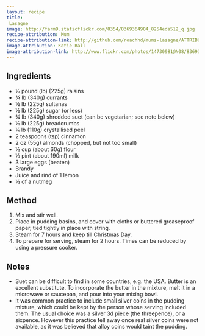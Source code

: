 ```yaml
---
layout: recipe
title: 
 Lasagne
image: http://farm9.staticflickr.com/8354/8369364904_8254eda512_q.jpg
recipe-attribution: Mum
recipe-attribution-link: http://github.com/roachhd/mums-lasagne/ATTRIBUTION.md
image-attribution: Katie Ball
image-attribution-link: http://www.flickr.com/photos/14730981@N08/8369364904/
---
```


## Ingredients

* ½ pound (lb) (225g) raisins
* ¾ lb (340g) currants
* ½ lb (225g) sultanas
* ½ lb (225g) sugar (or less)
* ¾ lb (340g) shredded suet (can be vegetarian; see note below)
* ½ lb (225g) breadcrumbs
* ¼ lb (110g) crystallised peel
* 2 teaspoons (tsp) cinnamon
* 2 oz (55g) almonds (chopped, but not too small)
* ⅓ cup (about 60g) flour
* ⅓ pint (about 190ml) milk
* 3 large eggs (beaten)
* Brandy
* Juice and rind of 1 lemon
* ⅓ of a nutmeg

## Method

1. Mix and stir well.
2. Place in pudding basins, and cover with cloths or buttered greaseproof paper, tied tightly in place with string.
3. Steam for 7 hours and keep till Christmas Day.
4. To prepare for serving, steam for 2 hours. Times can be reduced by using a pressure cooker.

## Notes

* Suet can be difficult to find in some countries, e.g. the USA. Butter is an excellent substitute. To incorporate the butter in the mixture, melt it in a microwave or saucepan, and pour into your mixing bowl.
* It was common practice to include small silver coins in the pudding mixture, which could be kept by the person whose serving included them. The usual choice was a silver 3d piece (the threepence), or a sixpence. However this practice fell away once real silver coins were not available, as it was believed that alloy coins would taint the pudding.
